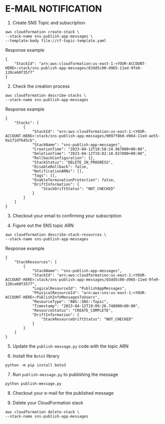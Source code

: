 # E-MAIL NOTIFICATION


1. Create SNS Topic and subscription
```
aws cloudformation create-stack \      
--stack-name sns-publish-app-messages \
--template-body file://cf-topic-template.yaml
```

Response example 

```
{
    "StackId": "arn:aws:cloudformation:us-east-1:<YOUR-ACCOUNT-HERE>:stack/sns-publish-app-messages/83dd5c00-d965-11ed-9fe9-120ce60f3577"
}
```

2. Check the creation process
```
aws cloudformation describe-stacks \   
--stack-name sns-publish-app-messages
```

Response example
```
{
    "Stacks": [
        {
            "StackId": "arn:aws:cloudformation:us-east-1:<YOUR-ACCOUNT-HERE>:stack/sns-publish-app-messages/0097f8b0-d964-11ed-ae55-0a1f2df645cb",
            "StackName": "sns-publish-app-messages",
            "CreationTime": "2023-04-12T18:58:24.967000+00:00",
            "DeletionTime": "2023-04-12T19:02:10.027000+00:00",
            "RollbackConfiguration": {},
            "StackStatus": "DELETE_IN_PROGRESS",
            "DisableRollback": false,
            "NotificationARNs": [],
            "Tags": [],
            "EnableTerminationProtection": false,
            "DriftInformation": {
                "StackDriftStatus": "NOT_CHECKED"
            }
        }
    ]
}
```

3. Checkout your email to confirming your subscription

4. Figure out the SNS topic ARN

```
aws cloudformation describe-stack-resources \
--stack-name sns-publish-app-messages
```

Response example
```
{
    "StackResources": [
        {
            "StackName": "sns-publish-app-messages",
            "StackId": "arn:aws:cloudformation:us-east-1:<YOUR-ACCOUNT-HERE>:stack/sns-publish-app-messages/83dd5c00-d965-11ed-9fe9-120ce60f3577",
            "LogicalResourceId": "PublishAppMessages",
            "PhysicalResourceId": "arn:aws:sns:us-east-1:<YOUR-ACCOUNT-HERE>:PublishInfoMessagesToUsers",
            "ResourceType": "AWS::SNS::Topic",
            "Timestamp": "2023-04-12T19:09:26.748000+00:00",
            "ResourceStatus": "CREATE_COMPLETE",
            "DriftInformation": {
                "StackResourceDriftStatus": "NOT_CHECKED"
            }
        }
    ]
}
```

5. Update the `publish-message.py` code with the topic ARN

6. Install the `Boto3` library
```
python -m pip install boto3
```

7. Run `publish-message.py` to publishing the message
```
python publish-message.py
```

8. Checkout your e-mail for the published message

9. Delete your CloudFormation stack
```
aws cloudformation delete-stack \
--stack-name sns-publish-app-messages
```

